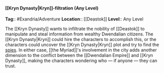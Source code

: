 #### [[Kryn Dynasty|Kryn]]-filtration (Any Level)
**Tag**:: #Exandria/Adventure
**Location**:: [[Deastok]]
**Level**:: Any Level

 The [[Kryn Dynasty]] wants to infiltrate the nobility of [[Deastok]] to manipulate and steal information from wealthy Dwendalian citizens. The [[Kryn Dynasty|Kryn]] could hire the characters to accomplish this, or the characters could uncover the [[Kryn Dynasty|Kryn]] plot and try to find the [spies](https://www.dndbeyond.com/monsters/spy). In either case, [[the Myriad]]'s involvement in the city adds another dimension to the conflict between the [[Dwendalian Empire]] and [[Kryn Dynasty]], making the characters wondering who — if anyone — they can trust.
